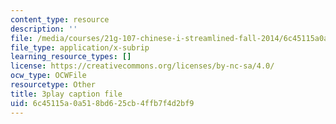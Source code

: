 ```yaml
---
content_type: resource
description: ''
file: /media/courses/21g-107-chinese-i-streamlined-fall-2014/6c45115a0a518bd625cb4ffb7f4d2bf9_9RZa3zBruVA.srt
file_type: application/x-subrip
learning_resource_types: []
license: https://creativecommons.org/licenses/by-nc-sa/4.0/
ocw_type: OCWFile
resourcetype: Other
title: 3play caption file
uid: 6c45115a-0a51-8bd6-25cb-4ffb7f4d2bf9
---
```

